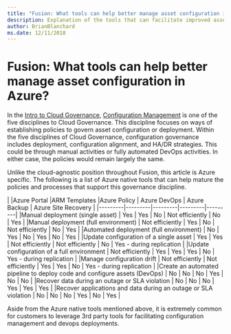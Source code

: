 ```yaml
---
title: "Fusion: What tools can help better manage asset configuration in Azure?"
description: Explanation of the tools that can facilitate improved asset configuration in Azure
author: BrianBlanchard
ms.date: 12/11/2018
---
```


# Fusion: What tools can help better manage asset configuration in Azure?

In the [Intro to Cloud Governance](../overview.md), [Configuration Management](overview.md) is one of the five disciplines to Cloud Governance. This discipline focuses on ways of establishing policies to govern asset configuration or deployment. Within the five disciplines of Cloud Governance, configuration governance includes deployment, configuration alignment, and HA/DR strategies. This could be through manual activities or fully automated DevOps activities. In either case, the policies would remain largely the same.

Unlike the cloud-agnostic position throughout Fusion, this article is Azure specific. The following is a list of Azure native tools that can help mature the policies and processes that support this governance discipline.

|  |Azure Portal  |ARM Templates  |Azure Policy  | Azure DevOps | Azure Backup | Azure Site Recovery |
|---------|---------|---------|---------|---------|
|Manual deployment (single asset)     | Yes         | Yes         | No         | Not efficiently | No | Yes |
|Manual deployment (full environment)     | Not efficiently | Yes         | No         | Not efficiently | No | Yes |
|Automated deployment (full environment)     | No         | Yes         | No         | Yes         | No | Yes |
|Update configuration of a single asset     | Yes         | Yes         | Not efficiently         | Not efficiently | No | Yes - during replication |
|Update configuration of a full environment     | Not efficiently | Yes         | Yes         | Yes         | No | Yes - during replication |
|Manage configuration drift     | Not efficiently | Not efficiently | Yes         | Yes         | No | Yes - during replication |
|Create an automated pipeline to deploy code and configure assets (DevOps)     | No | No | No | Yes | No | No |
|Recover data during an outage or SLA violation     | No | No | No | Yes | Yes | Yes |
|Recover applications and data during an outage or SLA violation     | No | No | No | Yes | No | Yes |

Aside from the Azure native tools mentioned above, it is extremely common for customers to leverage 3rd party tools for facilitating configuration management and devops deployments.

